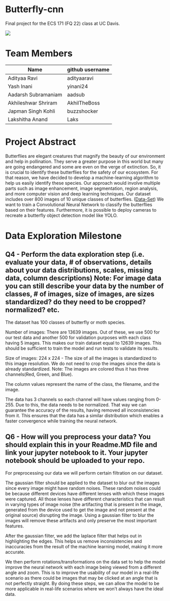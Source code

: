 # Butterfly-cnn
Final project for the ECS 171 (FQ 22) class at UC Davis.

[![](https://colab.research.google.com/assets/colab-badge.svg)](https://colab.research.google.com/github/AdityaaRavi/Butterfly-cnn/blob/main/Butteryfly_cnn_main.ipynb)
        

# Team Members
| Name                | github username
| ----                | ---
| Adityaa Ravi        | adityaaravi
| Yash Inani          | yinani24
| Aadarsh Subramaniam | aadsub
| Akhileshwar Shriram | AkhilTheBoss 
| Japman Singh Kohli  | buzzshocker
| Lakshitha Anand     | Laks

# Project Abstract
Butterflies are elegant creatures that magnify the beauty of our environment and help in pollination. They serve a greater purpose in this world but many are going endangered and some are even on the verge of extinction. So, it is crucial to identify these butterflies for the safety of our ecosystem. For that reason, we have decided to develop a machine-learning algorithm to help us easily identify these species. Our approach would involve multiple parts such as image enhancement, image segmentation, region analysis, and more computer vision and deep learning techniques. Our dataset includes over 800 images of 10 unique classes of butterflies. ([Data-Set](https://www.kaggle.com/datasets/gpiosenka/butterfly-images40-species)) We want to train a Convolutional Neural Network to classify the butterflies based on their features. Furthermore, it is possible to deploy cameras to recreate a butterfly object detection model like YOLO.

# Data Exploration Milestone 

## Q4 - Perform the data exploration step (i.e. evaluate your data, # of observations, details about your data distributions, scales, missing data, column descriptions) Note: For image data you can still describe your data by the number of classes, # of images, size of images, are sizes standardized? do they need to be cropped? normalized? etc.

The dataset has 100 classes of butterfly or moth species. 

Number of images: There are 13639 images. Out of these, we use 500 for our test data and another 500 for validation purposes with each class having 5 images. This makes our train dataset equal to 12639 images. This should be sufficient to train the model and run tests to validate its results. 

Size of images: 224 x 224 - The size of all the images is standardized to this image resolution. We do not need to crop the images since the data is already standardized. Note: The images are colored thus it has three channels(Red, Green, and Blue).

The column values represent the name of the class, the filename, and the image.

The data has 3 channels so each channel will have values ranging from 0-255. Due to this, the data needs to be normalized. That way we can guarantee the accuracy of the results, having removed all inconsistencies from it. This ensures that the data has a similar distribution which enables a faster convergence while training the neural network.


## Q6 - How will you preprocess your data? You should explain this in your Readme.MD file and link your jupyter notebook to it. Your jupyter notebook should be uploaded to your repo.

For preprocessing our data we will perform certain filtration on our dataset.

The gaussian filter should be applied to the dataset to blur out the images since every image might have random noises. These random noises could be because different devices have different lenses with which these images were captured. All those lenses have different characteristics that can result in varying types of image noise (the artifacting that is present in the image, generated from the device used to get the image and not present at the original source) disrupting the image. Using a gaussian filter to blur the images will remove these artifacts and only preserve the most important features.
 
After the gaussian filter, we add the laplace filter that helps out in highlighting the edges. This helps us remove inconsistencies and inaccuracies from the result of the machine learning model, making it more accurate. 

We then perform rotations/transformations on the data set to help the model improve the neural network with each image being viewed from a different angle and zoom. This is to improve the usability of our model in a real-life scenario as there could be images that may be clicked at an angle that is not perfectly straight. By doing these steps, we can allow the model to be more applicable in real-life scenarios where we won’t always have the ideal data.



